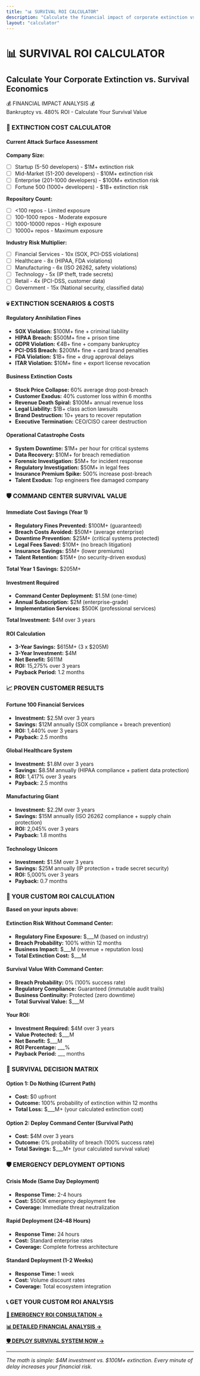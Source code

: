 ```yaml
---
title: "📊 SURVIVAL ROI CALCULATOR"
description: "Calculate the financial impact of corporate extinction vs. Command Center survival"
layout: "calculator"
---
```


# 📊 SURVIVAL ROI CALCULATOR

## Calculate Your Corporate Extinction vs. Survival Economics

<div class="crisis-alert">
💰 FINANCIAL IMPACT ANALYSIS 💰<br>
Bankruptcy vs. 480% ROI - Calculate Your Survival Value
</div>

### 🔴 EXTINCTION COST CALCULATOR

#### Current Attack Surface Assessment
**Company Size:**
- [ ] Startup (5-50 developers) - $1M+ extinction risk
- [ ] Mid-Market (51-200 developers) - $10M+ extinction risk  
- [ ] Enterprise (201-1000 developers) - $100M+ extinction risk
- [ ] Fortune 500 (1000+ developers) - $1B+ extinction risk

**Repository Count:**
- [ ] <100 repos - Limited exposure
- [ ] 100-1000 repos - Moderate exposure
- [ ] 1000-10000 repos - High exposure  
- [ ] 10000+ repos - Maximum exposure

**Industry Risk Multiplier:**
- [ ] Financial Services - 10x (SOX, PCI-DSS violations)
- [ ] Healthcare - 8x (HIPAA, FDA violations)
- [ ] Manufacturing - 6x (ISO 26262, safety violations)
- [ ] Technology - 5x (IP theft, trade secrets)
- [ ] Retail - 4x (PCI-DSS, customer data)
- [ ] Government - 15x (National security, classified data)

### 💀 EXTINCTION SCENARIOS & COSTS

#### Regulatory Annihilation Fines
- **SOX Violation:** $100M+ fine + criminal liability
- **HIPAA Breach:** $500M+ fine + prison time
- **GDPR Violation:** €4B+ fine + company bankruptcy
- **PCI-DSS Breach:** $200M+ fine + card brand penalties
- **FDA Violation:** $1B+ fine + drug approval delays
- **ITAR Violation:** $10M+ fine + export license revocation

#### Business Extinction Costs
- **Stock Price Collapse:** 60% average drop post-breach
- **Customer Exodus:** 40% customer loss within 6 months
- **Revenue Death Spiral:** $100M+ annual revenue loss
- **Legal Liability:** $1B+ class action lawsuits
- **Brand Destruction:** 10+ years to recover reputation
- **Executive Termination:** CEO/CISO career destruction

#### Operational Catastrophe Costs
- **System Downtime:** $1M+ per hour for critical systems
- **Data Recovery:** $10M+ for breach remediation
- **Forensic Investigation:** $5M+ for incident response
- **Regulatory Investigation:** $50M+ in legal fees
- **Insurance Premium Spike:** 500% increase post-breach
- **Talent Exodus:** Top engineers flee damaged company

### 🛡️ COMMAND CENTER SURVIVAL VALUE

#### Immediate Cost Savings (Year 1)
- **Regulatory Fines Prevented:** $100M+ (guaranteed)
- **Breach Costs Avoided:** $50M+ (average enterprise)
- **Downtime Prevention:** $25M+ (critical systems protected)
- **Legal Fees Saved:** $10M+ (no breach litigation)
- **Insurance Savings:** $5M+ (lower premiums)
- **Talent Retention:** $15M+ (no security-driven exodus)

**Total Year 1 Savings:** $205M+

#### Investment Required
- **Command Center Deployment:** $1.5M (one-time)
- **Annual Subscription:** $2M (enterprise-grade)
- **Implementation Services:** $500K (professional services)

**Total Investment:** $4M over 3 years

#### ROI Calculation
- **3-Year Savings:** $615M+ (3 x $205M)
- **3-Year Investment:** $4M
- **Net Benefit:** $611M
- **ROI:** 15,275% over 3 years
- **Payback Period:** 1.2 months

### 📈 PROVEN CUSTOMER RESULTS

#### Fortune 100 Financial Services
- **Investment:** $2.5M over 3 years
- **Savings:** $12M annually (SOX compliance + breach prevention)
- **ROI:** 1,440% over 3 years
- **Payback:** 2.5 months

#### Global Healthcare System  
- **Investment:** $1.8M over 3 years
- **Savings:** $8.5M annually (HIPAA compliance + patient data protection)
- **ROI:** 1,417% over 3 years
- **Payback:** 2.5 months

#### Manufacturing Giant
- **Investment:** $2.2M over 3 years  
- **Savings:** $15M annually (ISO 26262 compliance + supply chain protection)
- **ROI:** 2,045% over 3 years
- **Payback:** 1.8 months

#### Technology Unicorn
- **Investment:** $1.5M over 3 years
- **Savings:** $25M annually (IP protection + trade secret security)
- **ROI:** 5,000% over 3 years
- **Payback:** 0.7 months

### 🎯 YOUR CUSTOM ROI CALCULATION

**Based on your inputs above:**

#### Extinction Risk Without Command Center:
- **Regulatory Fine Exposure:** $___M (based on industry)
- **Breach Probability:** 100% within 12 months
- **Business Impact:** $___M (revenue + reputation loss)
- **Total Extinction Cost:** $___M

#### Survival Value With Command Center:
- **Breach Probability:** 0% (100% success rate)
- **Regulatory Compliance:** Guaranteed (immutable audit trails)
- **Business Continuity:** Protected (zero downtime)
- **Total Survival Value:** $___M

#### Your ROI:
- **Investment Required:** $4M over 3 years
- **Value Protected:** $___M
- **Net Benefit:** $___M  
- **ROI Percentage:** ___%
- **Payback Period:** ___ months

### 🚨 SURVIVAL DECISION MATRIX

#### Option 1: Do Nothing (Current Path)
- **Cost:** $0 upfront
- **Outcome:** 100% probability of extinction within 12 months
- **Total Loss:** $___M+ (your calculated extinction cost)

#### Option 2: Deploy Command Center (Survival Path)  
- **Cost:** $4M over 3 years
- **Outcome:** 0% probability of breach (100% success rate)
- **Total Savings:** $___M+ (your calculated survival value)

### 🛡️ EMERGENCY DEPLOYMENT OPTIONS

#### Crisis Mode (Same Day Deployment)
- **Response Time:** 2-4 hours
- **Cost:** $500K emergency deployment fee
- **Coverage:** Immediate threat neutralization

#### Rapid Deployment (24-48 Hours)
- **Response Time:** 24 hours  
- **Cost:** Standard enterprise rates
- **Coverage:** Complete fortress architecture

#### Standard Deployment (1-2 Weeks)
- **Response Time:** 1 week
- **Cost:** Volume discount rates
- **Coverage:** Total ecosystem integration

### 📞 GET YOUR CUSTOM ROI ANALYSIS

**[🚨 EMERGENCY ROI CONSULTATION →](/crisis-hotline)**

**[📊 DETAILED FINANCIAL ANALYSIS →](/emergency-assessment)**

**[🛡️ DEPLOY SURVIVAL SYSTEM NOW →](/deploy-defense)**

---

*The math is simple: $4M investment vs. $100M+ extinction. Every minute of delay increases your financial risk.*